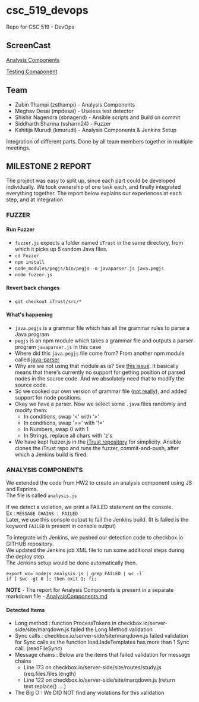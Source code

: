 # csc_519_devops
Repo for CSC 519 - DevOps

## ScreenCast 
[Analysis Components](https://youtu.be/FPh9yERc7F8)

[Testing Comaponent](https://youtu.be/-On7yzNOh_k)

## Team
- Zubin Thampi (zsthampi) - Analysis Components
- Meghav Desai (mpdesai) - Useless test detector
- Shishir Nagendra (sbnagend) - Ansible scripts and Build on commit
- Siddharth Sharma (ssharm24) - Fuzzer
- Kshitija Murudi (kmurudi) - Analysis Components & Jenkins Setup

Integration of different parts. Done by all team members together in multiple meetings.

## MILESTONE 2 REPORT

The project was easy to split up, since each part could be developed individually. We took ownership of one task each, and finally integrated everything together. The report below explains our experiences at each step, and at Integration

### FUZZER 

#### Run Fuzzer
- `fuzzer.js` expects a folder named `iTrust` in the same directory, from which it picks up 5 random Java files.
- `cd Fuzzer`
- `npm install`
- `node_modules/pegjs/bin/pegjs -o javaparser.js java.pegjs`
- `node fuzzer.js`

#### Revert back changes
- `git checkout iTrust/src/*`

#### What's happening
- `java.pegjs` is a grammar file which has all the grammar rules to parse a Java program
- `pegjs` is an npm module which takes a grammar file and outputs a parser program `javaparser.js` in this case
- Where did this `java.pegjs` file come from? From another npm module called [java-parser](https://github.com/mazko/jsjavaparser)
- Why are we not using that module as is? See [this issue](https://github.com/mazko/jsjavaparser/issues/7). It basically means that there's currently no support for getting position of parsed nodes in the source code. And we absolutely need that to modify the source code. 
- So we cooked our own version of grammar file ([not really](https://github.com/mazko/jsjavaparser/issues/7#issuecomment-286941614)), and added support for node positions.
- Okay we have a parser. Now we select some `.java` files randomly and modify them:
    + In conditions, swap '<' with '>'
    + In conditions, swap '==' with '!='
    + In Numbers, swap 0 with 1
    + In Strings, replace all chars with 'z's
- We have kept fuzzer.js in the [iTrust repository](https://github.ncsu.edu/zsthampi/iTrust-v23) for simplicity. Ansible clones the iTrust repo and runs the fuzzer, commit-and-push, after which a Jenkins build is fired.

### ANALYSIS COMPONENTS 

We extended the code from HW2 to create an analysis component using JS and Esprima. </br>
The file is called `analysis.js`

If we detect a violation, we print a FAILED statement on the console. </br>
Ex : `MESSAGE CHAINS : FAILED` </br>
Later, we use this console output to fail the Jenkins build. (It is failed is the keyword `FAILED` is present in console output)

To integrate with Jenkins, we pushed our detection code to checkbox.io GITHUB repository. </br>
We updated the Jenkins job XML file to run some additional steps during the deploy step. </br>
The Jenkins setup would be done automatically then. </br>

```
export wc=`nodejs analysis.js | grep FAILED | wc -l`
if [ $wc -gt 0 ]; then exit 1; fi;
```
**NOTE** - 
The report for Analysis Components is present in a separate markdown file - [AnalysisComponents.md](https://github.ncsu.edu/zsthampi/csc_519_devops/blob/milestone2/AnalysisComponents.md)

#### Detected Items
- Long method : function ProcessTokens in checkbox.io/server-side/site/marqdown.js failed the Long Method validation
- Sync calls : checkbox.io/server-side/site/marqdown.js failed validation for Sync calls as the function loadJadeTemplates has more than 1 Sync call. (readFileSync)
- Message chains : 
Below are the items that failed validation for message chains 
    + Line 173 on checkbox.io/server-side/site/routes/study.js (req.files.files.length)
    + Line 122 on checkbox.io/server-side/site/marqdown.js (return text.replace() ... )
- The Big O : We DID NOT find any violations for this validation
